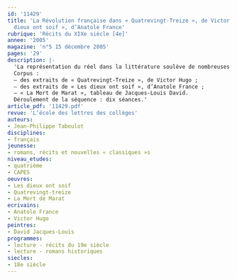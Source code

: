 ```yaml
---
id: '11429'
title: 'La Révolution française dans « Quatrevingt-Treize », de Victor Hugo et « Les
  dieux ont soif », d’Anatole France'
rubrique: 'Récits du XIXe siècle [4e]'
annee: '2005'
magazine: 'n°5 15 décembre 2005'
pages: '29'
description: |-
  'La représentation du réel dans la littérature soulève de nombreuses questions, surtout lorsque le roman est « historique ». Or, les programmes du cycle central demandent explicitement que l’attention portée aux codes des différents genres narratifs soit renforcée. Dans le corpus choisi, la toile de fond est celle des années 1793-1794, période de la Terreur marquée par la répression sanglante instituée par les députés montagnards alors à la tête du gouvernement révolutionnaire (le Comité de salut public). Comment, dans le récit, dialoguent alors réalités attestées du passé et intrigues imaginaires ? À quels procédés recourent les auteurs ? Et ce, au service de quelle réflexion sur l’Histoire ? La séquence présentée ici s’inscrit dans un cadre particulier, celui d’une préparation à la dissertation de didactique au CAPES interne, il faut donc prendre en compte les exigences de ce type de devoir (problématisation littéraire, mobilisation de savoirs savants, valorisation de la dominante lecture, exploitation poussée des textes, un seul point de langue, etc.) avant de transposer les séances dans une classe de quatrième. On trouve donc plutôt dans cet article des pistes d’étude, des suggestions, des éléments de cohérence et de progression, des propositions à adapter pour une séquence effective.
  Corpus :
  – des extraits de « Quatrevingt-Treize », de Victor Hugo ;
  – des extraits de « Les dieux ont soif », d’Anatole France ;
  – « La Mort de Marat », tableau de Jacques-Louis David.
  Déroulement de la séquence : dix séances.'
article_pdf: '11429.pdf'
revue: 'L’école des lettres des collèges'
auteurs:
- Jean-Philippe Taboulot
disciplines:
- français
jeunesse:
- romans, récits et nouvelles « classiques »s
niveau_etudes:
- quatrième
- CAPES
oeuvres:
- Les dieux ont soif
- Quatrevingt-treize
- La Mort de Marat
ecrivains:
- Anatole France
- Victor Hugo
peintres:
- David Jacques-Louis
programmes:
- lecture - récits du 19e siècle
- lecture - romans historiques
siecles:
- 18e siècle
---
```

